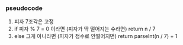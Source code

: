 ### pseudocode
1. 피자 7조각은 고정
2. if 피자 % 7 = 0 이라면
   (피자가 딱 떨어지는 수라면) return n / 7
3. else 그게 아니라면
   (피자가 정수로 안떨어지면) return parseInt(n / 7) + 1
